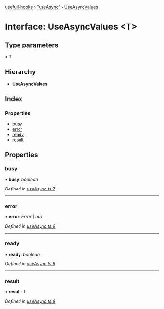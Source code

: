 [usefull-hooks](../README.md) › ["useAsync"](../modules/_useasync_.md) › [UseAsyncValues](_useasync_.useasyncvalues.md)

# Interface: UseAsyncValues <**T**>

## Type parameters

▪ **T**

## Hierarchy

* **UseAsyncValues**

## Index

### Properties

* [busy](_useasync_.useasyncvalues.md#busy)
* [error](_useasync_.useasyncvalues.md#error)
* [ready](_useasync_.useasyncvalues.md#ready)
* [result](_useasync_.useasyncvalues.md#result)

## Properties

###  busy

• **busy**: *boolean*

*Defined in [useAsync.ts:7](https://github.com/FujiHaruka/usefull-hooks/blob/a7c0738/src/useAsync.ts#L7)*

___

###  error

• **error**: *Error | null*

*Defined in [useAsync.ts:9](https://github.com/FujiHaruka/usefull-hooks/blob/a7c0738/src/useAsync.ts#L9)*

___

###  ready

• **ready**: *boolean*

*Defined in [useAsync.ts:6](https://github.com/FujiHaruka/usefull-hooks/blob/a7c0738/src/useAsync.ts#L6)*

___

###  result

• **result**: *T*

*Defined in [useAsync.ts:8](https://github.com/FujiHaruka/usefull-hooks/blob/a7c0738/src/useAsync.ts#L8)*
